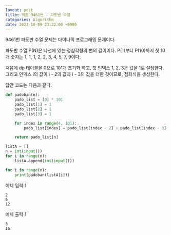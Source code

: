 ```yaml
---
layout: post
title: 백준 9461번 - 파도반 수열
categories: Algorithm
date: 2023-10-09 23:22:00 +0900
---
```

9461번 파도반 수열 문제는 다이나믹 프로그래밍 문제이다.

파도반 수열 P(N)은 나선에 있는 정삼각형의 변의 길이이다. P(1)부터 P(10)까지 첫 10개 숫자는 1, 1, 1, 2, 2, 3, 4, 5, 7, 9이다.

처음에 dp 테이블을 0으로 101개 초기화 하고, 첫 인덱스 1, 2, 3은 값을 1로 설정한다. 그리고 인덱스 i의 값이 i - 2의 값과 i - 3의 값을 더한 것이므로, 점화식을 생성한다.

답안 코드는 다음과 같다.

```python
def padoban(n):
    pado_list = [0] * 101
    pado_list[1] = 1
    pado_list[2] = 1
    pado_list[3] = 1

    for index in range(4, 101):
        pado_list[index] = pado_list[index - 2] + pado_list[index - 3]

    return pado_list[n]

listA = []
n = int(input())
for i in range(n):
    listA.append(int(input()))

for i in range(n):
    print(padoban(listA[i]))
```

예제 입력 1

```
2
6
12
```

예제 출력 1

```
3
16
```
